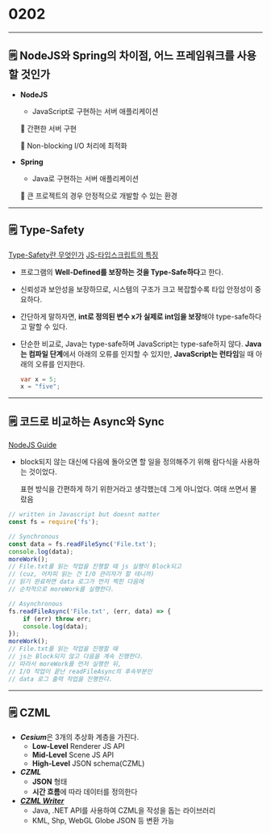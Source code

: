# 0202

---

## 🗒️ NodeJS와 Spring의 차이점, 어느 프레임워크를 사용할 것인가

- **NodeJS**
    - JavaScript로 구현하는 서버 애플리케이션
    
    🙂 간편한 서버 구현
    
    🙂 Non-blocking I/O 처리에 최적화
    
- **Spring**
    - Java로 구현하는 서버 애플리케이션
    
    🙂 큰 프로젝트의 경우 안정적으로 개발할 수 있는 환경
    

---

## 🗒️ Type-Safety

[Type-Safety란 무엇인가](https://tlonist-sang.github.io/Today-I-learned/jekyll/update/2020/09/29/typed-language.html) [JS-타입스크립트의 특징](https://www.samsungsds.com/kr/insights/TypeScript.html)

- 프로그램의 **Well-Defined를 보장하는 것을 Type-Safe하다**고 한다.
- 신뢰성과 보안성을 보장하므로, 시스템의 구조가 크고 복잡할수록 타입 안정성이 중요하다.
- 간단하게 말하자면, **int로 정의된 변수 x가 실제로 int임을 보장**해야 type-safe하다고 말할 수 있다.
- 단순한 비교로, Java는 type-safe하며 JavaScript는 type-safe하지 않다. **Java는 컴파일 단계**에서 아래의 오류를 인지할 수 있지만, **JavaScript는 런타임**일 때 아래의 오류를 인지한다.
    
    ```java
    var x = 5;
    x = "five";
    ```
    

---

## 🗒️ 코드로 비교하는 Async와 Sync

[NodeJS Guide](https://nodejs.org/en/docs/guides/blocking-vs-non-blocking/)

- block되지 않는 대신에 다음에 돌아오면 할 일을 정의해주기 위해 람다식을 사용하는 것이었다.
    
    표현 방식을 간편하게 하기 위한거라고 생각했는데 그게 아니었다. 여태 쓰면서 몰랐음
    

```jsx
// written in Javascript but doesnt matter
const fs = require('fs');

// Synchronous
const data = fs.readFileSync('File.txt');
console.log(data);
moreWork();
// File.txt를 읽는 작업을 진행할 때 js 실행이 Block되고
// (cuz, 어차피 읽는 건 I/O 관리자가 할 테니까)
// 읽기 완료하면 data 로그가 먼저 찍힌 다음에
// 순차적으로 moreWork를 실행한다.

// Asynchronous
fs.readFileAsync('File.txt', (err, data) => {
	if (err) throw err;
	console.log(data);
});
moreWork();
// File.txt를 읽는 작업을 진행할 때 
// js는 Block되지 않고 다음을 계속 진행한다.
// 따라서 moreWork를 먼저 실행한 뒤,
// I/O 작업이 끝난 readFileAsync의 후속부분인
// data 로그 출력 작업을 진행한다.
```

---

## 🗒️ CZML

- ***Cesium***은 3개의 추상화 계층을 가진다.
    - **Low-Level** Renderer JS API
    - **Mid-Level** Scene JS API
    - **High-Level** JSON schema(CZML)
- ***CZML***
    - **JSON** 형태
    - **시간 흐름**에 따라 데이터를 정의한다
- **[*CZML Writer*](https://github.com/AnalyticalGraphicsInc/czml-writer)**
    - Java, .NET API를 사용하여 CZML을 작성을 돕는 라이브러리
    - KML, Shp, WebGL Globe JSON 등 변환 가능